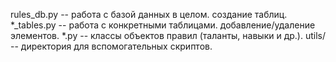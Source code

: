 rules_db.py -- работа с базой данных в целом. создание таблиц.
*_tables.py -- работа с конкретными таблицами. добавление/удаление элементов.
*.py -- классы объектов правил (таланты, навыки и др.).
utils/ -- директория для вспомогательных скриптов.
